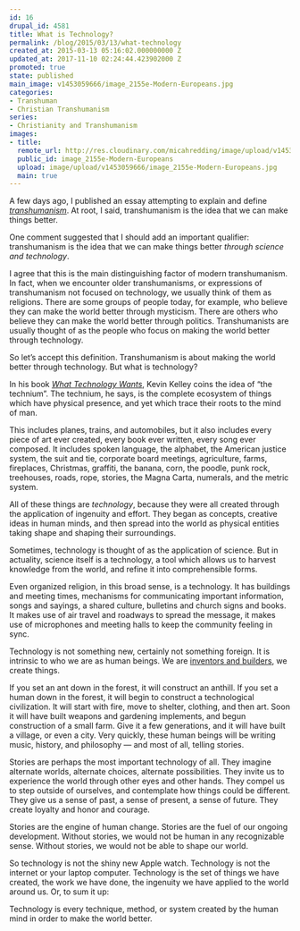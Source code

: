 ```yaml
---
id: 16
drupal_id: 4581
title: What is Technology?
permalink: /blog/2015/03/13/what-technology
created_at: 2015-03-13 05:16:02.000000000 Z
updated_at: 2017-11-10 02:24:44.423902000 Z
promoted: true
state: published
main_image: v1453059666/image_2155e-Modern-Europeans.jpg
categories:
- Transhuman
- Christian Transhumanism
series:
- Christianity and Transhumanism
images:
- title: 
  remote_url: http://res.cloudinary.com/micahredding/image/upload/v1453059666/image_2155e-Modern-Europeans.jpg
  public_id: image_2155e-Modern-Europeans
  upload: image/upload/v1453059666/image_2155e-Modern-Europeans.jpg
  main: true
---
```

A few days ago, I published an essay attempting to explain and define *[transhumanism](http://micahredding.com/blog/2015/02/27/what-transhumanism-and-why-should-christians-care)*. At root, I said, transhumanism is the idea that we can make things better. 

One comment suggested that I should add an important qualifier: transhumanism is the idea that we can make things better *through science and technology*.

I agree that this is the main distinguishing factor of modern transhumanism. In fact, when we encounter older transhumanism*s*, or expressions of transhumanism not focused on technology, we usually think of them as religions. There are some groups of people today, for example, who believe they can make the world better through mysticism. There are others who believe they can make the world better through politics. Transhumanists are usually thought of as the people who focus on making the world better through technology.

So let’s accept this definition. Transhumanism is about making the world better through technology. But what is technology?

In his book *[What Technology Wants](http://www.amazon.com/gp/product/0143120174/ref=as_li_tl?ie=UTF8&camp=1789&creative=390957&creativeASIN=0143120174&linkCode=as2&tag=micahredding-20&linkId=ZFNQ74OKDJHPR7TA)*, Kevin Kelley coins the idea of “the technium”. The technium, he says, is the complete ecosystem of things which have physical presence, and yet which trace their roots to the mind of man. 

This includes planes, trains, and automobiles, but it also includes every piece of art ever created, every book ever written, every song ever composed. It includes spoken language, the alphabet, the American justice system, the suit and tie, corporate board meetings, agriculture, farms, fireplaces, Christmas, graffiti, the banana, corn, the poodle, punk rock, treehouses, roads, rope, stories, the Magna Carta, numerals, and the metric system.

All of these things are *technology*, because they were all created through the application of ingenuity and effort. They began as concepts, creative ideas in human minds, and then spread into the world as physical entities taking shape and shaping their surroundings.

Sometimes, technology is thought of as the application of science. But in actuality, science itself is a technology, a tool which allows us to harvest knowledge from the world, and refine it into comprehensible forms. 

Even organized religion, in this broad sense, is a technology. It has buildings and meeting times, mechanisms for communicating important information, songs and sayings, a shared culture, bulletins and church signs and books. It makes use of air travel and roadways to spread the message, it makes use of microphones and meeting halls to keep the community feeling in sync.

Technology is not something new, certainly not something foreign. It is intrinsic to who we are as human beings. We are [inventors and builders](http://micahredding.com/blog/2013/06/07/iron-man-and-modern-identity-crisis), we create things.

If you set an ant down in the forest, it will construct an anthill. If you set a human down in the forest, it will begin to construct a technological civilization. It will start with fire, move to shelter, clothing, and then art. Soon it will have built weapons and gardening implements, and begun construction of a small farm. Give it a few generations, and it will have built a village, or even a city. Very quickly, these human beings will be writing music, history, and philosophy — and most of all, telling stories.

Stories are perhaps the most important technology of all. They imagine alternate worlds, alternate choices, alternate possibilities. They invite us to experience the world through other eyes and other hands. They compel us to step outside of ourselves, and contemplate how things could be different. They give us a sense of past, a sense of present, a sense of future. They create loyalty and honor and courage. 

Stories are the engine of human change. Stories are the fuel of our ongoing development. Without stories, we would not be human in any recognizable sense. Without stories, we would not be able to shape our world.

So technology is not the shiny new Apple watch. Technology is not the internet or your laptop computer. Technology is the set of things we have created, the work we have done, the ingenuity we have applied to the world around us. Or, to sum it up: 

Technology is every technique, method, or system created by the human mind in order to make the world better.
